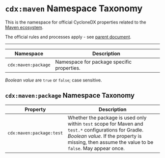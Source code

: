 # `cdx:maven` Namespace Taxonomy

This is the namespace for official CycloneDX properties related to the [Maven ecosystem](https://maven.apache.org/).

The official rules and processes apply - see [parent document](../cdx.md).

----

| Namespace | Description |
|-----------|-------------|
| `cdx:maven:package` | Namespace for package specific properties. |

_Boolean value_ are `true` or `false`; case sensitive.

## `cdx:maven:package` Namespace Taxonomy

| Property | Description |
|----------|-------------|
| `cdx:maven:package:test` | Whether the package is used only within `test` scope for Maven and `test.*` configurations for Gradle. _Boolean value_. If the property is missing, then assume the value to be `false`. May appear once. |
